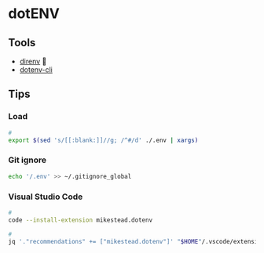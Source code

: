 # dotENV

<!--
DB_USERNAME filetype:env
-->

## Tools

- [direnv](/direnv.md) 🌟
- [dotenv-cli](/dotenv/dotenv-cli.md)

## Tips

### Load

```sh
#
export $(sed 's/[[:blank:]]//g; /^#/d' ./.env | xargs)
```

### Git ignore

```sh
echo '/.env' >> ~/.gitignore_global
```

### Visual Studio Code

```sh
#
code --install-extension mikestead.dotenv

#
jq '."recommendations" += ["mikestead.dotenv"]' "$HOME"/.vscode/extensions.json | sponge "$HOME"/.vscode/extensions.json
```
